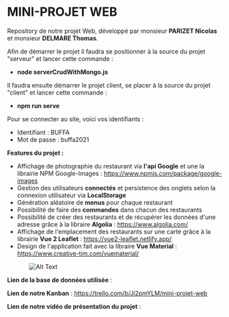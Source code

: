 # MINI-PROJET WEB

Repository de notre projet Web, développé par monsieur **PARIZET Nicolas** et monsieur **DELMARE Thomas**.  

Afin de démarrer le projet il faudra se positionner à la source du projet "serveur" et lancer cette commande :
  - **node serverCrudWithMongo.js**  

Il faudra ensuite démarrer le projet client, se placer à la source du projet "client" et lancer cette commande :
  - **npm run serve**  

Pour se connecter au site, voici vos identifiants :
  - Identifiant : BUFFA  
  - Mot de passe : buffa2021

**Features du projet :**
  -  Affichage de photographie du restaurant via **l'api Google** et une la librairie NPM Google-Images : https://www.npmjs.com/package/google-images  
  -  Gestion des utilisateurs **connectés** et persistence des onglets selon la connexion utilisateur via **LocalStorage**
  -  Génération aléatoire de **menus** pour chaque restaurant
  -  Possibilité de faire des **commandes** dans chacun des restaurants
  -  Possibilité de créer des restaurants et de récupérer les données d'une adresse grâce à la libraire **Algolia** : https://www.algolia.com/
  -  Affichage de l'emplacement des restaurants sur une carte grâce à la librairie **Vue 2 Leaflet** : https://vue2-leaflet.netlify.app/
  -  Design de l'application fait avec la libraire **Vue Material** : https://www.creative-tim.com/vuematerial/ 
  
&nbsp;&nbsp;&nbsp;&nbsp;&nbsp;&nbsp;&nbsp;&nbsp;&nbsp;&nbsp;&nbsp;&nbsp; ![Alt Text](https://media.giphy.com/media/Y9x7tApdD8Iep9MMWB/giphy.gif)

**Lien de la base de données utilisée** :  

**Lien de notre Kanban** : https://trello.com/b/Ji2pmYLM/mini-projet-web  

**Lien de notre vidéo de présentation du projet** :
